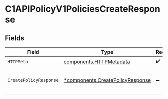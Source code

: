 # C1APIPolicyV1PoliciesCreateResponse


## Fields

| Field                                                                               | Type                                                                                | Required                                                                            | Description                                                                         |
| ----------------------------------------------------------------------------------- | ----------------------------------------------------------------------------------- | ----------------------------------------------------------------------------------- | ----------------------------------------------------------------------------------- |
| `HTTPMeta`                                                                          | [components.HTTPMetadata](../../models/components/httpmetadata.md)                  | :heavy_check_mark:                                                                  | N/A                                                                                 |
| `CreatePolicyResponse`                                                              | [*components.CreatePolicyResponse](../../models/components/createpolicyresponse.md) | :heavy_minus_sign:                                                                  | The CreatePolicyResponse message contains the created policy object.                |